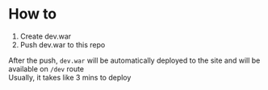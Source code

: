 # How to
1. Create dev.war
2. Push dev.war to this repo

After the push, `dev.war` will be automatically deployed to the site and will be available on `/dev` route <br />
Usually, it takes like 3 mins to deploy
